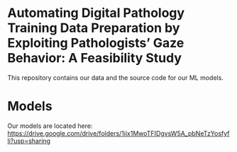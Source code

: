 
# Automating Digital Pathology Training Data Preparation by Exploiting Pathologists’ Gaze Behavior: A Feasibility Study

This repository contains our data and the source code for our ML models.

# Models
Our models are located here: https://drive.google.com/drive/folders/1iix1MwoTFIDgvsW5A_pbNeTzYosfyfli?usp=sharing
